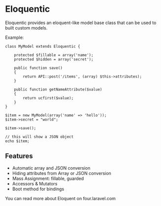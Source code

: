 Eloquentic
==========

Eloquentic provides an eloquent-like model base class that can be used to built custom models.

Example:

    class MyModel extends Eloquentic {

    	protected $fillable = array('name');
    	protected $hidden = array('secret');

    	public function save() 
    	{
    		return API::post('/items', (array) $this->attributes);
    	}

    	public function getNameAttribute($value)
	    {
	        return ucfirst($value);
	    }
    }

    $item = new MyModel(array('name' => 'hello'));
    $item->secret = "world";

    $item->save();

    // this will show a JSON object
    echo $item;

Features
--------

 - Automatic array and JSON conversion
 - Hiding attributes from Array or JSON conversion
 - Mass Assignment: fillable, guarded
 - Accessors & Mutators
 - Boot method for bindings

You can read more about Eloquent on four.laravel.com